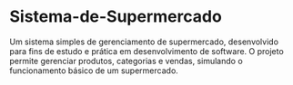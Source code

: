 # Sistema-de-Supermercado
Um sistema simples de gerenciamento de supermercado, desenvolvido para fins de estudo e prática em desenvolvimento de software. O projeto permite gerenciar produtos, categorias e vendas, simulando o funcionamento básico de um supermercado.
